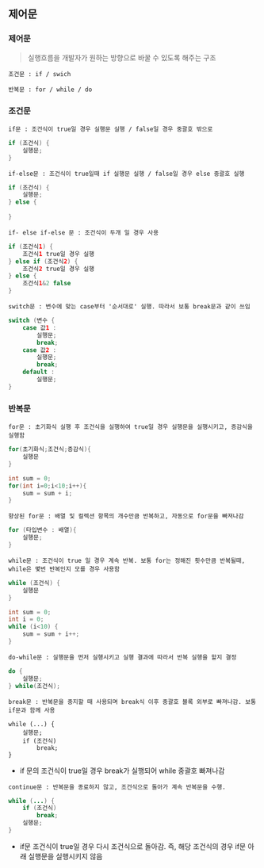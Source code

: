 ## 제어문

### 제어문 

> 실행흐름을 개발자가 원하는 방향으로 바꿀 수 있도록 해주는 구조

`조건문 : if / swich`

`반복문 : for / while / do`



### 조건문

`if문 : 조건식이 true일 경우 실행문 실행 / false일 경우 중괄호 밖으로`

```java
if (조건식) {  
    실행문;	
}
```



`if-else문 : 조건식이 true일때 if 실행문 실행 / false일 경우 else 중괄호 실행`

```java
if (조건식) {
    실행문;
} else {
    
}
```



`if- else if-else 문 : 조건식이 두개 일 경우 사용`

```java
if (조건식1) {
    조건식1 true일 경우 실행
} else if (조건식2) {
    조건식2 true일 경우 실행
} else {
    조건식1&2 false
}    
```



`switch문 : 변수에 맞는 case부터 '순서대로' 실행. 따라서 보통 break문과 같이 쓰임`

```java
switch (변수 {
    case 값1 :
    	실행문;
     	break;
    case 값2 :
    	실행문;
     	break;
 	default : 
    	실행문;
}
```



### 반복문

`for문 : 초기화식 실행 후 조건식을 실행하여 true일 경우 실행문을 실행시키고, 증감식을 실행함`

```java
for(초기화식;조건식;증감식){
    실행문
}

int sum = 0;
for(int i=0;i<10;i++){
    sum = sum + i;
}
```



`향상된 for문 : 배열 및 컬렉션 항목의 개수만큼 반복하고, 자동으로 for문을 빠져나감`

```java
for (타입변수 : 배열){
    실행문;
}
```



`while문 : 조건식이 true 일 경우 계속 반복. 보통 for는 정해진 횟수만큼 반복될때, while은 몇번 반복인지 모를 경우 사용함`

```java
while (조건식) {
    실행문
}

int sum = 0;
int i = 0;
while (i<10) {
    sum = sum + i++;
}
```



`do-while문 : 실행문을 먼저 실행시키고 실행 결과에 따라서 반복 실행을 할지 결정`

```java
do {
    실행문;
} while(조건식);
```



`break문 : 반복문을 중지할 때 사용되며 break식 이후 중괄호 블록 외부로 빠져나감. 보통 if문과 함께 사용`

```
while (...) {
	실행문;
	if (조건식)
		break;
}
```

* if 문의 조건식이 true일 경우 break가 실행되어 while 중괄호 빠져나감



`continue문 : 반복문을 종료하지 않고, 조건식으로 돌아가 계속 반복문을 수행.`

```java
while (...) {
    if (조건식)
        break;
    실행문;
}
```

* if문 조건식이 true일 경우 다시 조건식으로 돌아감. 즉, 해당 조건식의 경우 if문 아래 실행문을 실행시키지 않음

